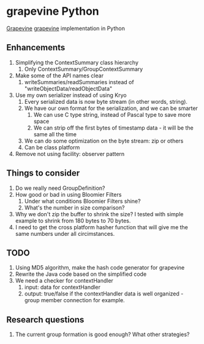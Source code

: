 # grapevine Python

[Grapevine] [grapevine] implementation in Python

## Enhancements

1. Simplifying the ContextSummary class hierarchy
    1. Only ContextSummary/GroupContextSummary
2. Make some of the API names clear
    1. writeSummaries/readSummaries instead of "writeObjectData/readObjectData" 
3. Use my own serializer instead of using Kryo
    1. Every serialized data is now byte stream (in other words, string). 
    2. We have our own format for the serialization, and we can be smarter
        1. We can use C type string, instead of Pascal type to save more space
        2. We can strip off the first bytes of timestamp data - it will be the same all the time
    3. We can do some optimization on the byte stream: zip or others
    4. Can be class platform 
4. Remove not using facility: observer pattern

## Things to consider
1. Do we really need GroupDefinition?
2. How good or bad in using Bloomier Filters
    1. Under what conditions Bloomier Filters shine?
    2. What's the number in size comparison?
3. Why we don't zip the buffer to shrink the size? I tested with simple example to shrink from 180 bytes to 70 bytes.
4. I need to get the cross platform hasher function that will give me the same numbers under all circimstances.

## TODO
1. Using MD5 algorithm, make the hash code generator for grapevine
2. Rewrite the Java code based on the simplified code
3. We need a checker for contextHandler
    1. input: data for contextHandler
    2. output: true/false if the contextHandler data is well organized - group member connection for example.

## Research questions
1. The current group formation is good enough? What other strategies?


[grapevine]: http://mpc.ece.utexas.edu/research/grapevine "Grapevine project"